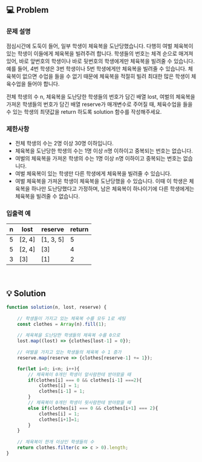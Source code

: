 ## 💻 Problem
### **문제 설명**

점심시간에 도둑이 들어, 일부 학생이 체육복을 도난당했습니다. 다행히 여벌 체육복이 있는 학생이 이들에게 체육복을 빌려주려 합니다. 학생들의 번호는 체격 순으로 매겨져 있어, 바로 앞번호의 학생이나 바로 뒷번호의 학생에게만 체육복을 빌려줄 수 있습니다. 예를 들어, 4번 학생은 3번 학생이나 5번 학생에게만 체육복을 빌려줄 수 있습니다. 체육복이 없으면 수업을 들을 수 없기 때문에 체육복을 적절히 빌려 최대한 많은 학생이 체육수업을 들어야 합니다.

전체 학생의 수 n, 체육복을 도난당한 학생들의 번호가 담긴 배열 lost, 여벌의 체육복을 가져온 학생들의 번호가 담긴 배열 reserve가 매개변수로 주어질 때, 체육수업을 들을 수 있는 학생의 최댓값을 return 하도록 solution 함수를 작성해주세요.

### 제한사항

- 전체 학생의 수는 2명 이상 30명 이하입니다.
- 체육복을 도난당한 학생의 수는 1명 이상 n명 이하이고 중복되는 번호는 없습니다.
- 여벌의 체육복을 가져온 학생의 수는 1명 이상 n명 이하이고 중복되는 번호는 없습니다.
- 여벌 체육복이 있는 학생만 다른 학생에게 체육복을 빌려줄 수 있습니다.
- 여벌 체육복을 가져온 학생이 체육복을 도난당했을 수 있습니다. 이때 이 학생은 체육복을 하나만 도난당했다고 가정하며, 남은 체육복이 하나이기에 다른 학생에게는 체육복을 빌려줄 수 없습니다.

### 입출력 예

| n | lost | reserve | return |
| --- | --- | --- | --- |
| 5 | [2, 4] | [1, 3, 5] | 5 |
| 5 | [2, 4] | [3] | 4 |
| 3 | [3] | [1] | 2 |

<br/>

## 💡 Solution
```jsx
function solution(n, lost, reserve) {
    
    // 학생들이 가지고 있는 체육복 수를 모두 1로 세팅
    const clothes = Array(n).fill(1);
    
    // 체육복을 도난당한 학생들의 체육복 수를 0으로
    lost.map((lost) => {clothes[lost-1] = 0});
    
    // 여벌을 가지고 있는 학생들의 체육복 수 1 증가
    reserve.map(reserve => {clothes[reserve-1] += 1});

    for(let i=0; i<n; i++){
        // 체육복이 0개인 학생이 앞사람한테 받아왔을 때 
        if(clothes[i] === 0 && clothes[i-1] ===2){
            clothes[i] = 1;
            clothes[i-1] = 1;
        }
        // 체육복이 0개인 학생이 뒷사람한테 받아왔을 때 
        else if(clothes[i] === 0 && clothes[i+1] === 2){
            clothes[i] = 1;
            clothes[i+1]=1;
        }
    }
    
    // 체육복이 한개 이상인 학생들의 수
    return clothes.filter(c => c > 0).length;
}
```